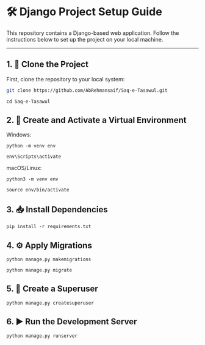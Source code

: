 # 🛠️ Django Project Setup Guide

This repository contains a Django-based web application. Follow the instructions below to set up the project on your local machine.

---

## 1. 📂 Clone the Project

First, clone the repository to your local system:

```bash
git clone https://github.com/AbRehmansaif/Saq-e-Tasawul.git
```
```
cd Saq-e-Tasawul
```

## 2. 🐍 Create and Activate a Virtual Environment
Windows:
```
python -m venv env
```
```
env\Scripts\activate
```
macOS/Linux:
```
python3 -m venv env
```
```
source env/bin/activate
```
## 3. 📥 Install Dependencies
```
pip install -r requirements.txt
```

## 4. ⚙️ Apply Migrations
```
python manage.py makemigrations
```
```
python manage.py migrate
```
## 5. 👤 Create a Superuser
```
python manage.py createsuperuser
```
## 6. ▶️ Run the Development Server
```
python manage.py runserver
```
